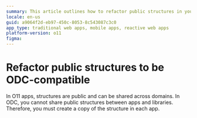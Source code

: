 ```yaml
---
summary: This article outlines how to refactor public structures in your O11 apps for compatibility with ODC.
locale: en-us
guid: a9064f2d-eb97-450c-8053-8c543087c3c0
app_type: traditional web apps, mobile apps, reactive web apps
platform-version: o11
figma: 
---
```


# Refactor public structures to be ODC-compatible

In O11 apps, structures are public and can be shared across domains. In ODC, you cannot share public structures between apps and libraries. Therefore, you must create a copy of the structure in each app.

